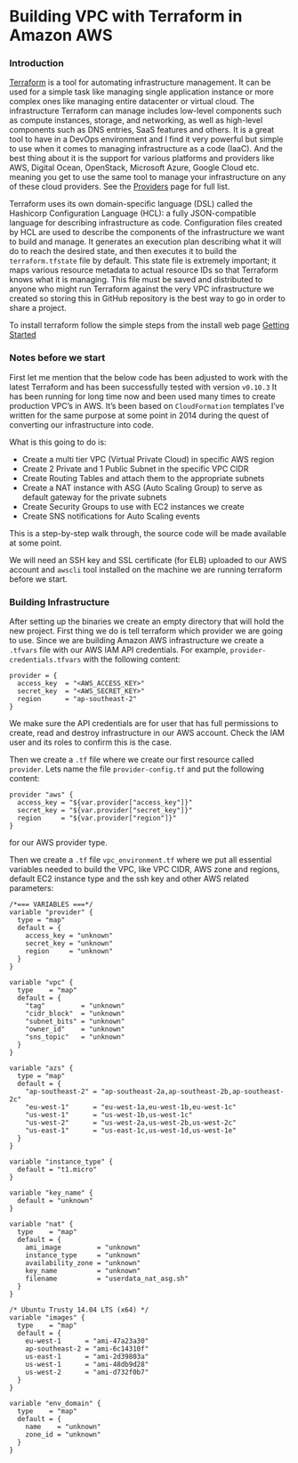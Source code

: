 # Building VPC with Terraform in Amazon AWS

### Introduction

[Terraform](https://www.terraform.io/) is a tool for automating infrastructure management. It can be used for a simple task like managing single application instance or more complex ones like managing entire datacenter or virtual cloud. The infrastructure Terraform can manage includes low-level components such as compute instances, storage, and networking, as well as high-level components such as DNS entries, SaaS features and others. It is a great tool to have in a DevOps environment and I find it very powerful but simple to use when it comes to managing infrastructure as a code (IaaC). And the best thing about it is the support for various platforms and providers like AWS, Digital Ocean, OpenStack, Microsoft Azure, Google Cloud etc. meaning you get to use the same tool to manage your infrastructure on any of these cloud providers. See the [Providers](https://www.terraform.io/docs/providers/index.html) page for full list.

Terraform uses its own domain-specific language (DSL) called the Hashicorp Configuration Language (HCL): a fully JSON-compatible language for describing infrastructure as code. Configuration files created by HCL are used to describe the components of the infrastructure we want to build and manage. It generates an execution plan describing what it will do to reach the desired state, and then executes it to build the `terraform.tfstate` file by default. This state file is extremely important; it maps various resource metadata to actual resource IDs so that Terraform knows what it is managing. This file must be saved and distributed to anyone who might run Terraform against the very VPC infrastructure we created so storing this in GitHub repository is the best way to go in order to share a project.

To install terraform follow the simple steps from the install web page [Getting Started](https://www.terraform.io/intro/getting-started/install.html)


### Notes before we start

First let me mention that the below code has been adjusted to work with the latest Terraform and has been successfully tested with version `v0.10.3` It has been running for long time now and been used many times to create production VPC’s in AWS. It’s been based on `CloudFormation` templates I’ve written for the same purpose at some point in 2014 during the quest of converting our infrastructure into code.

What is this going to do is:

  - Create a multi tier VPC (Virtual Private Cloud) in specific AWS region
  - Create 2 Private and 1 Public Subnet in the specific VPC CIDR
  - Create Routing Tables and attach them to the appropriate subnets
  - Create a NAT instance with ASG (Auto Scaling Group) to serve as default gateway for the private subnets
  - Create Security Groups to use with EC2 instances we create
  - Create SNS notifications for Auto Scaling events

This is a step-by-step walk through, the source code will be made available at some point.

We will need an SSH key and SSL certificate (for ELB) uploaded to our AWS account and `awscli` tool installed on the machine we are running terraform before we start.


### Building Infrastructure

After setting up the binaries we create an empty directory that will hold the new project. First thing we do is tell terraform which provider we are going to use. Since we are building Amazon AWS infrastructure we create a `.tfvars` file with our AWS IAM API credentials. For example, `provider-credentials.tfvars` with the following content:

```hcl
provider = {
  access_key  = "<AWS_ACCESS_KEY>"
  secret_key  = "<AWS_SECRET_KEY>"
  region      = "ap-southeast-2"
}
```

We make sure the API credentials are for user that has full permissions to create, read and destroy infrastructure in our AWS account. Check the IAM user and its roles to confirm this is the case.

Then we create a `.tf` file where we create our first resource called `provider`. Lets name the file `provider-config.tf` and put the following content:

```hck
provider "aws" {
  access_key = "${var.provider["access_key"]}"
  secret_key = "${var.provider["secret_key"]}"
  region     = "${var.provider["region"]}"
}
```

for our AWS provider type.

Then we create a `.tf` file `vpc_environment.tf` where we put all essential variables needed to build the VPC, like VPC CIDR, AWS zone and regions, default EC2 instance type and the ssh key and other AWS related parameters:

```hcl
/*=== VARIABLES ===*/
variable "provider" {
  type = "map"
  default = {
    access_key = "unknown"
    secret_key = "unknown"
    region     = "unknown"
  }
}

variable "vpc" {
  type    = "map"
  default = {
    "tag"         = "unknown"
    "cidr_block"  = "unknown"
    "subnet_bits" = "unknown"
    "owner_id"    = "unknown"
    "sns_topic"   = "unknown"
  }
}

variable "azs" {
  type = "map"
  default = {
    "ap-southeast-2" = "ap-southeast-2a,ap-southeast-2b,ap-southeast-2c"
    "eu-west-1"      = "eu-west-1a,eu-west-1b,eu-west-1c"
    "us-west-1"      = "us-west-1b,us-west-1c"
    "us-west-2"      = "us-west-2a,us-west-2b,us-west-2c"
    "us-east-1"      = "us-east-1c,us-west-1d,us-west-1e"
  }
}

variable "instance_type" {
  default = "t1.micro"
}

variable "key_name" {
  default = "unknown"
}

variable "nat" {
  type    = "map"
  default = {
    ami_image         = "unknown"
    instance_type     = "unknown"
    availability_zone = "unknown"
    key_name          = "unknown"
    filename          = "userdata_nat_asg.sh"
  }
}

/* Ubuntu Trusty 14.04 LTS (x64) */
variable "images" {
  type    = "map"
  default = {
    eu-west-1      = "ami-47a23a30"
    ap-southeast-2 = "ami-6c14310f"
    us-east-1      = "ami-2d39803a"
    us-west-1      = "ami-48db9d28"
    us-west-2      = "ami-d732f0b7"
  }
}

variable "env_domain" {
  type    = "map"
  default = {
    name    = "unknown"
    zone_id = "unknown"
  }
}
```
